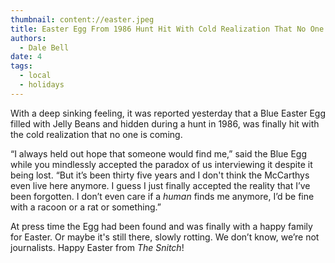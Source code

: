 ```yaml
---
thumbnail: content://easter.jpeg
title: Easter Egg From 1986 Hunt Hit With Cold Realization That No One’s Coming
authors:
  - Dale Bell
date: 4
tags:
  - local
  - holidays
---
```


With a deep sinking feeling, it was reported yesterday that a Blue Easter Egg filled with Jelly Beans and hidden during a hunt in 1986, was finally hit with the cold realization that no one is coming.

“I always held out hope that someone would find me,” said the Blue Egg while you mindlessly accepted the paradox of us interviewing it despite it being lost. “But it’s been thirty five years and I don't think the McCarthys even live here anymore. I guess I just finally accepted the reality that I’ve been forgotten. I don’t even care if a *human* finds me anymore, I’d be fine with a racoon or a rat or something.”

At press time the Egg had been found and was finally with a happy family for Easter. Or maybe it's still there, slowly rotting. We don’t know, we’re not journalists. Happy Easter from *The Snitch*!
